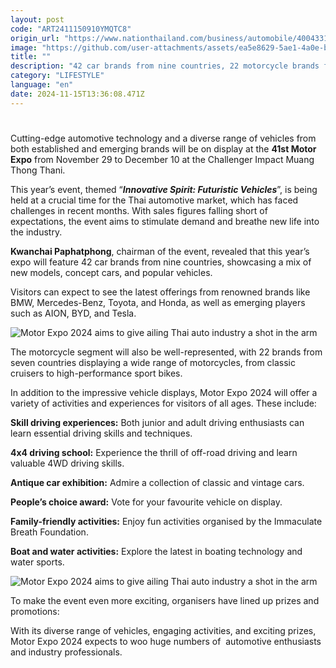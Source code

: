 ```yaml
---
layout: post
code: "ART2411150910YMQTC8"
origin_url: "https://www.nationthailand.com/business/automobile/40043314"
image: "https://github.com/user-attachments/assets/ea5e8629-5ae1-4a0e-bc00-9e978db71445"
title: ""
description: "42 car brands from nine countries, 22 motorcycle brands from 7 countries to be showcased"
category: "LIFESTYLE"
language: "en"
date: 2024-11-15T13:36:08.471Z
---
```


# 











Cutting-edge automotive technology and a diverse range of vehicles from both established and emerging brands will be on display at the **41st Motor Expo** from November 29 to December 10 at the Challenger Impact Muang Thong Thani.

This year’s event, themed “_**Innovative Spirit: Futuristic Vehicles**_”, is being held at a crucial time for the Thai automotive market, which has faced challenges in recent months. With sales figures falling short of expectations, the event aims to stimulate demand and breathe new life into the industry.

**Kwanchai Paphatphong**, chairman of the event, revealed that this year’s expo will feature 42 car brands from nine countries, showcasing a mix of new models, concept cars, and popular vehicles.

Visitors can expect to see the latest offerings from renowned brands like BMW, Mercedes-Benz, Toyota, and Honda, as well as emerging players such as AION, BYD, and Tesla.

  ![Motor Expo 2024 aims to give ailing Thai auto industry a shot in the arm](https://github.com/user-attachments/assets/c6c474a4-c755-4ecf-89eb-b4d868a0a6f9)

The motorcycle segment will also be well-represented, with 22 brands from seven countries displaying a wide range of motorcycles, from classic cruisers to high-performance sport bikes.



In addition to the impressive vehicle displays, Motor Expo 2024 will offer a variety of activities and experiences for visitors of all ages. These include:

**Skill driving experiences:** Both junior and adult driving enthusiasts can learn essential driving skills and techniques.

**4x4 driving school:** Experience the thrill of off-road driving and learn valuable 4WD driving skills.

**Antique car exhibition:** Admire a collection of classic and vintage cars.

**People’s choice award:** Vote for your favourite vehicle on display.

**Family-friendly activities:** Enjoy fun activities organised by the Immaculate Breath Foundation.

**Boat and water activities:** Explore the latest in boating technology and water sports.

  ![Motor Expo 2024 aims to give ailing Thai auto industry a shot in the arm](https://github.com/user-attachments/assets/9df56b30-23f9-4420-8fcd-00fdd39f8d8e)

To make the event even more exciting, organisers have lined up prizes and promotions:

With its diverse range of vehicles, engaging activities, and exciting prizes, Motor Expo 2024 expects to woo huge numbers of  automotive enthusiasts and industry professionals.